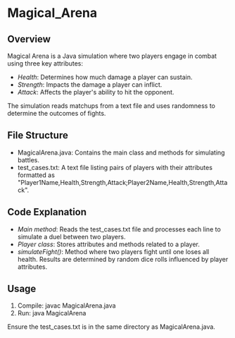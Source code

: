 # Magical_Arena

## Overview
Magical Arena is a Java simulation where two players engage in combat using three key attributes:
- *Health*: Determines how much damage a player can sustain.
- *Strength*: Impacts the damage a player can inflict.
- *Attack*: Affects the player's ability to hit the opponent.

The simulation reads matchups from a text file and uses randomness to determine the outcomes of fights.

## File Structure
- MagicalArena.java: Contains the main class and methods for simulating battles.
- test_cases.txt: A text file listing pairs of players with their attributes formatted as "Player1Name,Health,Strength,Attack;Player2Name,Health,Strength,Attack".

## Code Explanation
- *Main method*: Reads the test_cases.txt file and processes each line to simulate a duel between two players.
- *Player class*: Stores attributes and methods related to a player.
- *simulateFight()*: Method where two players fight until one loses all health. Results are determined by random dice rolls influenced by player attributes.

## Usage
1. Compile: javac MagicalArena.java
2. Run: java MagicalArena

Ensure the test_cases.txt is in the same directory as MagicalArena.java.
